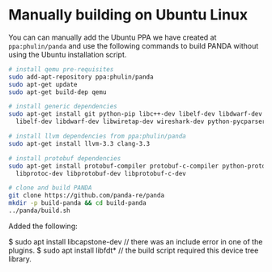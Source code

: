 # Manually building on Ubuntu Linux

You can can manually add the Ubuntu PPA we have created at `ppa:phulin/panda`
and use the following commands to build PANDA without using the Ubuntu
installation script.

```sh
# install qemu pre-requisites
sudo add-apt-repository ppa:phulin/panda
sudo apt-get update
sudo apt-get build-dep qemu

# install generic dependencies
sudo apt-get install git python-pip libc++-dev libelf-dev libdwarf-dev \
  libelf-dev libdwarf-dev libwiretap-dev wireshark-dev python-pycparser

# install llvm dependencies from ppa:phulin/panda
sudo apt-get install llvm-3.3 clang-3.3

# install protobuf dependencies
sudo apt-get install protobuf-compiler protobuf-c-compiler python-protobuf \
  libprotoc-dev libprotobuf-dev libprotobuf-c-dev

# clone and build PANDA
git clone https://github.com/panda-re/panda
mkdir -p build-panda && cd build-panda
../panda/build.sh
```

Added the following:

$ sudo apt install libcapstone-dev  // there was an include error in one of the plugins.
$ sudo apt install libfdt*          // the build script required this device tree library.
